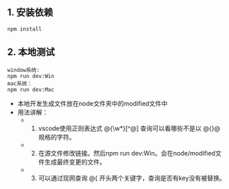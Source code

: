 ## 1. 安装依赖
```shell
npm install
```
## 2. 本地测试
```shell
window系统:
npm run dev:Win
mac系统：
npm run dev:Mac
```
- 本地开发生成文件放在node文件夹中的modified文件中
- 用法讲解：
  - 1. vscode使用正则表达式 @\{\w*\}[^@] 查询可以看哪些不是以 @{}@  规格的字符。
  - 2. 在源文件修改链接。然后npm run dev:Win。会在node/modified文件生成最终变更的文件。
  - 3. 可以通过现网查询 @{ 开头两个关键字，查询是否有key没有被替换。